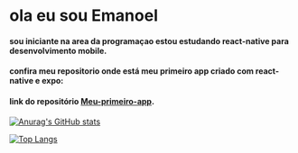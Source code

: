 # ola eu sou Emanoel
#### sou iniciante na area da programaçao estou estudando react-native para desenvolvimento mobile.

#### confira meu repositorio onde está meu primeiro app criado com react-native e expo:

#### link do repositório [Meu-primeiro-app](https://github.com/Emanoellima-dev/Meu-primeiro-app).


[![Anurag's GitHub stats](https://github-readme-stats.vercel.app/api?username=Emanoellima-dev&show_icons=true&theme=radical&hide=contribs,prs&show=discussions_answered)](https://github.com/anuraghazra/github-readme-stats)

[![Top Langs](https://github-readme-stats.vercel.app/api/top-langs/?username=Emanoellima-dev&layout=donut-vertical)](https://github.com/anuraghazra/github-readme-stats)

